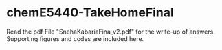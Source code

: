 # chemE5440-TakeHomeFinal

Read the pdf File "SnehaKabariaFina_v2.pdf" for the write-up of answers. Supporting figures and codes are included here.
